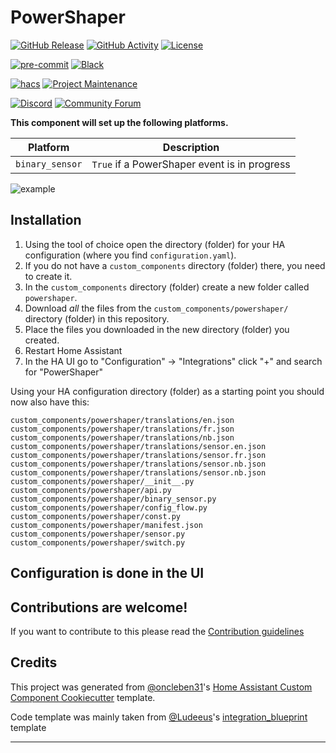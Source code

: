 # PowerShaper

[![GitHub Release][releases-shield]][releases]
[![GitHub Activity][commits-shield]][commits]
[![License][license-shield]](LICENSE)

[![pre-commit][pre-commit-shield]][pre-commit]
[![Black][black-shield]][black]

[![hacs][hacsbadge]][hacs]
[![Project Maintenance][maintenance-shield]][user_profile]

[![Discord][discord-shield]][discord]
[![Community Forum][forum-shield]][forum]

**This component will set up the following platforms.**

| Platform        | Description                                  |
| --------------- | -------------------------------------------- |
| `binary_sensor` | `True` if a PowerShaper event is in progress |

![example][exampleimg]

## Installation

1. Using the tool of choice open the directory (folder) for your HA configuration (where you find `configuration.yaml`).
2. If you do not have a `custom_components` directory (folder) there, you need to create it.
3. In the `custom_components` directory (folder) create a new folder called `powershaper`.
4. Download _all_ the files from the `custom_components/powershaper/` directory (folder) in this repository.
5. Place the files you downloaded in the new directory (folder) you created.
6. Restart Home Assistant
7. In the HA UI go to "Configuration" -> "Integrations" click "+" and search for "PowerShaper"

Using your HA configuration directory (folder) as a starting point you should now also have this:

```text
custom_components/powershaper/translations/en.json
custom_components/powershaper/translations/fr.json
custom_components/powershaper/translations/nb.json
custom_components/powershaper/translations/sensor.en.json
custom_components/powershaper/translations/sensor.fr.json
custom_components/powershaper/translations/sensor.nb.json
custom_components/powershaper/translations/sensor.nb.json
custom_components/powershaper/__init__.py
custom_components/powershaper/api.py
custom_components/powershaper/binary_sensor.py
custom_components/powershaper/config_flow.py
custom_components/powershaper/const.py
custom_components/powershaper/manifest.json
custom_components/powershaper/sensor.py
custom_components/powershaper/switch.py
```

## Configuration is done in the UI

<!---->

## Contributions are welcome!

If you want to contribute to this please read the [Contribution guidelines](CONTRIBUTING.md)

## Credits

This project was generated from [@oncleben31](https://github.com/oncleben31)'s [Home Assistant Custom Component Cookiecutter](https://github.com/oncleben31/cookiecutter-homeassistant-custom-component) template.

Code template was mainly taken from [@Ludeeus](https://github.com/ludeeus)'s [integration_blueprint][integration_blueprint] template

---

[integration_blueprint]: https://github.com/custom-components/integration_blueprint
[black]: https://github.com/psf/black
[black-shield]: https://img.shields.io/badge/code%20style-black-000000.svg?style=for-the-badge
[buymecoffee]: https://www.buymeacoffee.com/carboncoop
[buymecoffeebadge]: https://img.shields.io/badge/buy%20me%20a%20coffee-donate-yellow.svg?style=for-the-badge
[commits-shield]: https://img.shields.io/github/commit-activity/y/carboncoop/powershaper.svg?style=for-the-badge
[commits]: https://github.com/carboncoop/powershaper/commits/main
[hacs]: https://hacs.xyz
[hacsbadge]: https://img.shields.io/badge/HACS-Custom-orange.svg?style=for-the-badge
[discord]: https://discord.gg/Qa5fW2R
[discord-shield]: https://img.shields.io/discord/330944238910963714.svg?style=for-the-badge
[exampleimg]: example.png
[forum-shield]: https://img.shields.io/badge/community-forum-brightgreen.svg?style=for-the-badge
[forum]: https://community.home-assistant.io/
[license-shield]: https://img.shields.io/github/license/carboncoop/powershaper.svg?style=for-the-badge
[maintenance-shield]: https://img.shields.io/badge/maintainer-%40carboncoop-blue.svg?style=for-the-badge
[pre-commit]: https://github.com/pre-commit/pre-commit
[pre-commit-shield]: https://img.shields.io/badge/pre--commit-enabled-brightgreen?style=for-the-badge
[releases-shield]: https://img.shields.io/github/release/carboncoop/powershaper.svg?style=for-the-badge
[releases]: https://github.com/carboncoop/powershaper/releases
[user_profile]: https://github.com/carboncoop
